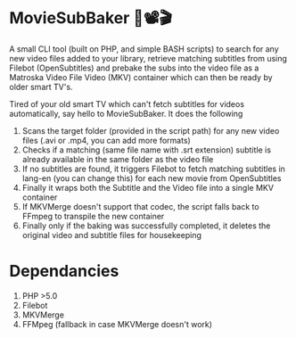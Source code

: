 # MovieSubBaker 🍿📽️🎬

A small CLI tool (built on PHP, and simple BASH scripts) to search for any new video files added to your library, retrieve matching subtitles from using Filebot (OpenSubtitles) and prebake the subs into the video file as a Matroska Video File Video (MKV) container which can then be ready by older smart TV's.

Tired of your old smart TV which can't fetch subtitles for videos automatically, say hello to MovieSubBaker. It does the following

1. Scans the target folder (provided in the script path) for any new video files (.avi or .mp4, you can add more formats)
2. Checks if a matching (same file name with .srt extension) subtitle is already available in the same folder as the video file
3. If no subtitles are found, it triggers Filebot to fetch matching subtitles in lang-en (you can change this) for each new movie from OpenSubtitles
4. Finally it wraps both the Subtitle and the Video file into a single MKV container
5. If MKVMerge doesn't support that codec, the script falls back to FFmpeg to transpile the new container
6. Finally only if the baking was successfully completed, it deletes the original video and subtitle files for housekeeping


Dependancies
============
1. PHP >5.0
2. Filebot
3. MKVMerge
4. FFMpeg (fallback in case MKVMerge doesn't work)
